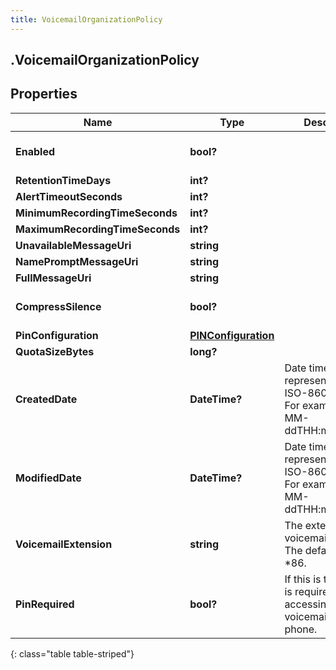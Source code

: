 ```yaml
---
title: VoicemailOrganizationPolicy
---
```

## .VoicemailOrganizationPolicy

## Properties

|Name | Type | Description | Notes|
|------------ | ------------- | ------------- | -------------|
| **Enabled** | **bool?** |  | [optional] [default to false]|
| **RetentionTimeDays** | **int?** |  | [optional] |
| **AlertTimeoutSeconds** | **int?** |  | [optional] |
| **MinimumRecordingTimeSeconds** | **int?** |  | [optional] |
| **MaximumRecordingTimeSeconds** | **int?** |  | [optional] |
| **UnavailableMessageUri** | **string** |  | [optional] |
| **NamePromptMessageUri** | **string** |  | [optional] |
| **FullMessageUri** | **string** |  | [optional] |
| **CompressSilence** | **bool?** |  | [optional] [default to false]|
| **PinConfiguration** | [**PINConfiguration**](PINConfiguration.html) |  | [optional] |
| **QuotaSizeBytes** | **long?** |  | [optional] |
| **CreatedDate** | **DateTime?** | Date time is represented as an ISO-8601 string. For example: yyyy-MM-ddTHH:mm:ss.SSSZ | [optional] |
| **ModifiedDate** | **DateTime?** | Date time is represented as an ISO-8601 string. For example: yyyy-MM-ddTHH:mm:ss.SSSZ | [optional] |
| **VoicemailExtension** | **string** | The extension for voicemail retrieval.  The default value is *86. | [optional] |
| **PinRequired** | **bool?** | If this is true, a PIN is required when accessing a user&#39;s voicemail from a phone. | [optional] [default to false]|
{: class="table table-striped"}


